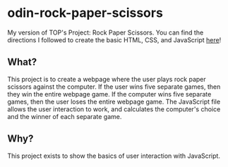 # odin-rock-paper-scissors

My version of TOP's Project: Rock Paper Scissors. You can find the directions I followed to create the basic HTML, CSS, and JavaScript [here](https://www.theodinproject.com/lessons/foundations-rock-paper-scissors)!

## What?

This project is to create a webpage where the user plays rock paper scissors against the computer. If the user wins five separate games, then they win the entire webpage game. If the computer wins five separate games, then the user loses the entire webpage game. The JavaScript file allows the user interaction to work, and calculates the computer's choice and the winner of each separate game.

## Why?

This project exists to show the basics of user interaction with JavaScript.
